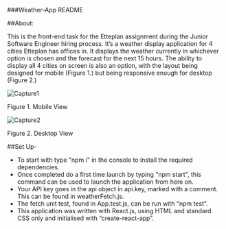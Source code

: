 ###Weather-App README

##About:

This is the front-end task for the Etteplan assignment during the Junior Software Engineer hiring process. It’s a weather display application for 4 cities Etteplan has offices in. It displays the weather currently in whichever option is chosen and the forecast for the next 15 hours. The ability to display all 4 cities on screen is also an option, with the layout being designed for mobile (Figure 1.) but being responsive enough for desktop (Figure 2.)





 ![Capture1](https://user-images.githubusercontent.com/33485079/225936794-42ec847b-a146-4c54-b614-15cb51d4c1a3.PNG)

Figure 1.   Mobile View





 ![Capture2](https://user-images.githubusercontent.com/33485079/225936836-47f5a52a-1c9b-4e7d-b3ac-65aa1ede1719.PNG)

Figure 2.   Desktop View
          


##Set Up- 

- To start with type "npm i" in the console to install the required dependencies.
- Once completed do a first time launch by typing "npm start", this command can be used to launch the application from here on.
- Your API key goes in the api object in api.key, marked with a comment. This can be found in weatherFetch.js.
- The fetch unit test, found in App.test.js, can be run with "npm test".
- This application was written with React.js, using HTML and standard CSS only and initialised with “create-react-app”.



 

